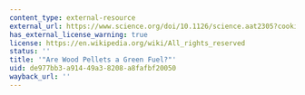 ```yaml
---
content_type: external-resource
external_url: https://www.science.org/doi/10.1126/science.aat2305?cookieSet=1
has_external_license_warning: true
license: https://en.wikipedia.org/wiki/All_rights_reserved
status: ''
title: '"Are Wood Pellets a Green Fuel?"'
uid: de977bb3-a914-49a3-8208-a8fafbf20050
wayback_url: ''
---
```

